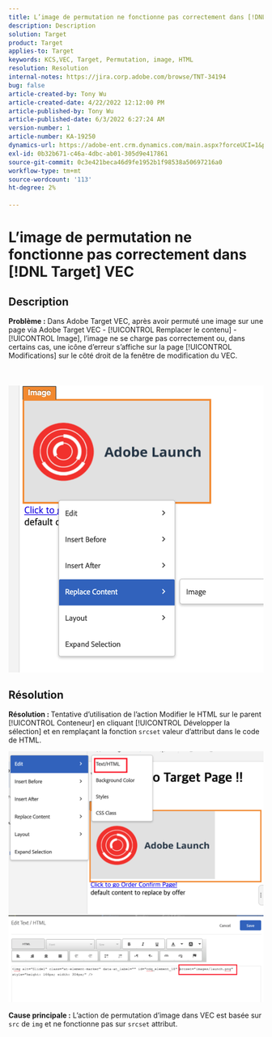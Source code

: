 ```yaml
---
title: L’image de permutation ne fonctionne pas correctement dans [!DNL Target] VEC
description: Description
solution: Target
product: Target
applies-to: Target
keywords: KCS,VEC, Target, Permutation, image, HTML
resolution: Resolution
internal-notes: https://jira.corp.adobe.com/browse/TNT-34194
bug: false
article-created-by: Tony Wu
article-created-date: 4/22/2022 12:12:00 PM
article-published-by: Tony Wu
article-published-date: 6/3/2022 6:27:24 AM
version-number: 1
article-number: KA-19250
dynamics-url: https://adobe-ent.crm.dynamics.com/main.aspx?forceUCI=1&pagetype=entityrecord&etn=knowledgearticle&id=9107d060-35c2-ec11-983e-0022480ab970
exl-id: 0b32b671-c46a-4dbc-ab01-305d9e417861
source-git-commit: 0c3e421beca46d9fe1952b1f98538a50697216a0
workflow-type: tm+mt
source-wordcount: '113'
ht-degree: 2%

---
```


# L’image de permutation ne fonctionne pas correctement dans [!DNL Target] VEC

## Description

<b>Problème :</b> Dans Adobe Target VEC, après avoir permuté une image sur une page via Adobe Target VEC - [!UICONTROL Remplacer le contenu] - [!UICONTROL Image], l’image ne se charge pas correctement ou, dans certains cas, une icône d’erreur s’affiche sur la page [!UICONTROL Modifications] sur le côté droit de la fenêtre de modification du VEC.<br><br> <br><br>![](assets/___dfd13de3-36c2-ec11-983e-0022480ab970___.png)

## Résolution




<b>Résolution : </b>Tentative d’utilisation de l’action Modifier le HTML sur le parent [!UICONTROL Conteneur] en cliquant [!UICONTROL Développer la sélection] et en remplaçant la fonction `srcset` valeur d’attribut dans le code de HTML.

![](assets/0776b561-36c2-ec11-983e-0022480ab970.png)![](assets/e63bb087-36c2-ec11-983e-0022480ab970.png)





<b>Cause principale :</b> L’action de permutation d’image dans VEC est basée sur `src` de `img` et ne fonctionne pas sur `srcset` attribut.
